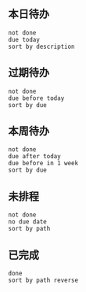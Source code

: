## 本日待办

```tasks
not done
due today
sort by description
```

## 过期待办

```tasks
not done
due before today
sort by due
```

## 本周待办

```tasks
not done
due after today
due before in 1 week
sort by due
```

## 未排程

```tasks
not done
no due date
sort by path
```

## 已完成

```tasks
done
sort by path reverse
```